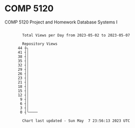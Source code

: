 # COMP 5120
COMP 5120 Project and Homework 
Database Systems I

```

        Total Views per Day from 2023-05-02 to 2023-05-07

        Repository Views
      44 ┼╮
      41 ┤│
      38 ┤│
      35 ┤│
      32 ┤│
      29 ┤│
      26 ┤│
      23 ┤│
      21 ┤│
      18 ┤│
      15 ┤│
      12 ┤│
       9 ┤│
       6 ┤│
       3 ┤│
       0 ┤╰────

        Chart last updated - Sun May  7 23:56:13 2023 UTC
        
```
